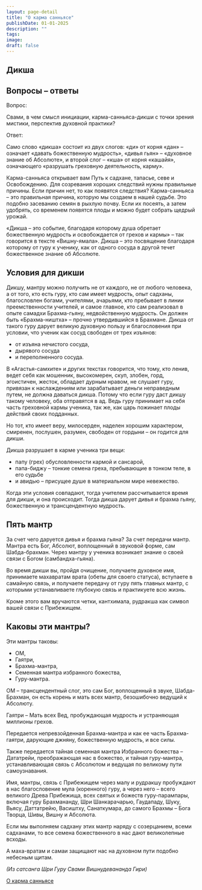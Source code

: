 ```yaml
---
layout: page-detail
title: "О карма санньясе"
publishDate: 01-01-2025
description: ""
tags:
image:
draft: false
---
```


## Дикша
## Вопросы – ответы
Вопрос: 

Свами, в чем смысл инициации, карма-санньяса-дикши с точки зрения мистики, перспектив духовной практики?

Ответ:

Само слово «дикша» состоит из двух слогов: «ди» от корня «дан» – означает «давать божественную мудрость», «дивья гьян» – «духовное знание об Абсолюте», и второй слог – «кша» от корня «кашайя», означающего «разрушать греховную деятельность, карму».

Карма-санньяса открывает вам Путь к садхане, тапасье, севе и Освобождению. Для созревания хороших следствий нужны правильные причины. Если причин нет, то как появятся следствия? Карма-санньяса – это правильная причина, которую мы создаем в нашей судьбе. Это подобно засеванию семян в рыхлую почву. Если их посеять, а затем удобрять, со временем появятся плоды и можно будет собрать щедрый урожай.

«Дикша – это событие, благодаря которому душа обретает божественную мудрость и освобождается от грехов и кармы» – так говорится в тексте «Вишну-ямала». Дикша – это посвящение благодаря которому от гуру к ученику, как от одного сосуда в другой течет божественное знание об Абсолюте.

## Условия для дикши
Дикшу, мантру можно получить не от каждого, не от любого человека, а от того, кто есть гуру, кто сам имеет мудрость, опыт садханы, благословлен богами, учителями, ачарьями, кто пребывает в линии преемственности учителей, и самое главное, кто сам реализовал в опыте самадхи Брахма-гьяну, недвойственную мудрость. Он должен быть «Брахма-ништха» – прочно утвердившийся в Брахмане. Дикша от такого гуру дарует великую духовную пользу и благословения при условии, что ученик как сосуд свободен от трех изъянов:

* от изъяна нечистого сосуда,
* дырявого сосуда
* и переполненного сосуда.

В «Агастья-самхите» и других текстах говорится, что тому, кто ленив, ведет себя как мошенник, высокомерен, скуп, злобен, горд, эгоистичен, жесток, обладает дурным нравом, не слушает гуру, привязан к наслаждениям или зарабатывает деньги неправедным путем, не должна даваться дикша. Потому что если гуру даст дикшу такому человеку, оба отправятся в ад. Ведь гуру принимает на себя часть греховной кармы ученика, так же, как царь пожинает плоды действий своих подданных.

Но тот, кто имеет веру, милосерден, наделен хорошим характером, смиренен, послушен, разумен, свободен от гордыни – он годится для дикши.

Дикша разрушает в карме ученика три вещи:

* папу (грех) обусловленности кармой и сансарой,
* папа-биджу – тонкие семена греха, пребывающие в тонком теле, в его судьбе
* и авидью – присущее душе в материальном мире невежество.

Когда эти условия совпадают, тогда учителем рассчитывается время для дикши, и она происходит. Тогда дикша дарует дивья и брахма гьяну, божественную и трансцендентную мудрость.

## Пять мантр
За счет чего даруется дивья и брахма гьяна? За счет передачи мантр. Мантра есть Бог, Абсолют, воплощенный в звуковой форме, сам Шабда-брахман. Через мантру у ученика возникает знание о своей связи с Богом (самбандха-гьяна).

Во время дикши вы, пройдя очищение, получаете духовное имя, принимаете махавратам врата (обеты для своего статуса), вступаете в самайную связь, и получаете передачу от гуру пять главных мантр, с которыми устанавливаете глубокую связь и практикуете всю жизнь.

Кроме этого вам вручаются четки, кантхимала, рудракша как символ вашей связи с Прибежищем.

## Каковы эти мантры?
Эти мантры таковы:

* ОМ,
* Гаятри,
* Брахма-мантра,
* Семенная мантра избранного божества,
* Гуру-мантра.

ОМ – трансцендентный слог, это сам Бог, воплощенный в звуке, Шабда-Брахман, он есть корень и мать всех мантр, безошибочно ведущий к Абсолюту.

Гаятри – Мать всех Вед, пробуждающая мудрость и устраняющая миллионы грехов.

Передается непревзойденная Брахма-мантра и как ее часть Брахма-гаятри, дарующие джняну, божественную мудрость, и все силы.

Также передается тайная семенная мантра Избранного божества – Дататрейи, преображающая нас в божество, и тайная гуру-мантра, устанавливающая связь с Абсолютом и ведущая по великому пути самоузнавания.

Имя, мантры, связь с Прибежищем через малу и рудракшу пробуждают в нас благословение мула (коренного) гуру, а через него – всего великого Древа Прибежища, всех святых и божеств гуру-парампары, включая гуру Брахмананду, Шри Шанкарачарью, Гаудападу, Шуку, Вьясу, Даттатрейю, Васиштху, Санаткумара, до самого Брахмы – Бога Творца, Шивы, Вишну и Абсолюта.

Если мы выполняем садхану этих мантр наряду с созерцанием, всеми садханами, то все семена божественного в нас дают великолепные всходы. 

А маха-вратам и самаи защищают нас на духовном пути подобно небесным щитам.

_(Из сатсанга Шри Гуру Свами Вишнудевананда Гири)_

[О карма санньясе](/binaries/file/news/f%5F2950.docx)
  
  
